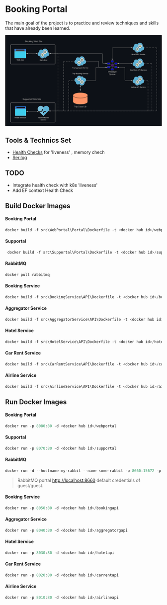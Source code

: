 # Booking Portal
The main goal of the project is to practice and review techniques and skills that have already been learned.


![alt text](https://github.com/arthurberzin/k8s-saga-booking-portal/blob/main/schema.png "Booking application base schema")


## Tools & Technics Set
- [Health Checks](https://learn.microsoft.com/en-us/aspnet/core/host-and-deploy/health-checks) for 'liveness' , memory chech
- [Serilog](https://serilog.net/)

## TODO

- Integrate health check with k8s 'liveness'
- Add EF context Health Check


## Build Docker Images

#### Booking Portal
```powershell
docker build -f src\WebPortal\Portal\Dockerfile -t <docker hub id>/webportal .
```

#### Supportal 
```powershell
 docker build -f src\Supportal\Portal\Dockerfile -t <docker hub id>/supportal .
```

#### RabbitMQ
```powershell
docker pull rabbitmq
```

#### Booking Service 
```powershell
docker build -f src\BookingService\API\Dockerfile -t <docker hub id>/bookingapi .
```

#### Aggregator Service 
```powershell
docker build -f src\AggregatorService\API\Dockerfile -t <docker hub id>/aggregatorgapi .
```

#### Hotel Service 
```powershell
docker build -f src\HotelService\API\Dockerfile -t <docker hub id>/hotelapi .
```

#### Car Rent Service 
```powershell
docker build -f src\CarRentService\API\Dockerfile -t <docker hub id>/carrentapi .
```

#### Airline Service
```powershell
docker build -f src\AirlineService\API\Dockerfile -t <docker hub id>/airlineapi .
```




## Run Docker Images

#### Booking Portal
```powershell
docker run -p 8080:80 -d <docker hub id>/webportal
```

#### Supportal
```powershell
docker run -p 8070:80 -d <docker hub id>/supportal
```

#### RabbitMQ
```powershell
docker run -d --hostname my-rabbit --name some-rabbit -p 8660:15672 -p 8060:5672 rabbitmq:3-management
```
> RabbitMQ portal [http://localhost:8660](http://localhost:8660) default credentials of guest/guest.

#### Booking Service 
```powershell
docker run -p 8050:80 -d <docker hub id>/bookingapi
```

#### Aggregator Service 
```powershell
docker run -p 8040:80 -d <docker hub id>/aggregatorgapi
```

#### Hotel Service 
```powershell
docker run -p 8030:80 -d <docker hub id>/hotelapi
```

#### Car Rent Service  
```powershell
docker run -p 8020:80 -d <docker hub id>/carrentapi
```

#### Airline Service
```powershell
docker run -p 8010:80 -d <docker hub id>/airlineapi
```
